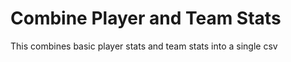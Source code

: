 # Combine Player and Team Stats

This combines basic player stats and team stats into a single csv

